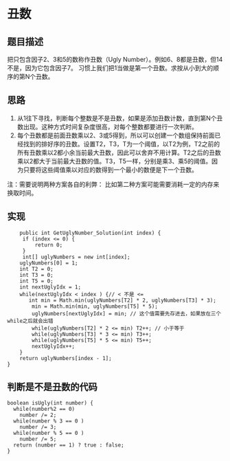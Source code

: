 # 丑数
## 题目描述
把只包含因子2、3和5的数称作丑数（Ugly Number）。例如6、8都是丑数，但14不是，因为它包含因子7。 习惯上我们把1当做是第一个丑数。求按从小到大的顺序的第N个丑数。

## 思路
1. 从1往下寻找，判断每个整数是不是丑数，如果是添加丑数计数，直到第N个丑数出现。这种方式时间复杂度很高，对每个整数都要进行一次判断。
2. 每个丑数都是前面丑数乘以2、3或5得到，所以可以创建一个数组保持前面已经找到的排好序的丑数。设置T2，T3，T为一个阈值，以T2为例，T2之前的所有丑数乘以2都小余当前最大丑数，因此可以舍弃不用计算。T2之后的丑数乘以2都大于当前最大丑数的值。T3，T5一样，分别是乘3、乘5的阈值。因为只要将这些阈值乘以对应的数得到一个最小的数便是下一个丑数。

注：需要说明两种方案各自的利弊： 比如第二种方案可能需要消耗一定的内存来换取时间。
## 实现
        public int GetUglyNumber_Solution(int index) {
     	 if (index <= 0) {
     	     return 0;
     	 }
     	 int[] uglyNumbers = new int[index];
        uglyNumbers[0] = 1;
        int T2 = 0;
        int T3 = 0;
        int T5 = 0;
        int nextUglyIdx = 1;
        while(nextUglyIdx < index ) {// < 不是 <=
           int min = Math.min(uglyNumbers[T2] * 2, uglyNumbers[T3] * 3);
            min = Math.min(min, uglyNumbers[T5] * 5);
            uglyNumbers[nextUglyIdx] = min; // 这个值需要先存进去，如果放在三个while之后就会出错
            while(uglyNumbers[T2] * 2 <= min) T2++; // 小于等于
            while(uglyNumbers[T3] * 3 <= min) T3++;
            while(uglyNumbers[T5] * 5 <= min) T5++;
            nextUglyIdx++;
        }
        return uglyNumbers[index - 1];
    }
    
## 判断是不是丑数的代码
    boolean isUgly(int number) {
      while(number%2 == 0) 
        number /= 2;
      while(number % 3 == 0 )
        number /= 3;
      while(number % 5 == 0 ) 
        number /= 5;
      return (number == 1) ? true : false;
    }
